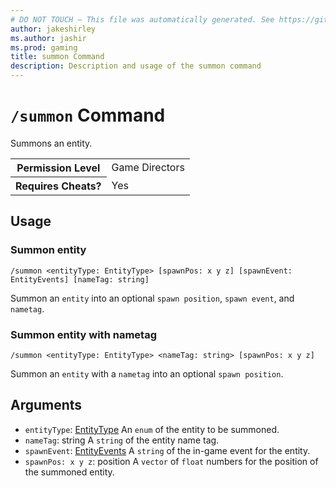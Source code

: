 ```yaml
---
# DO NOT TOUCH — This file was automatically generated. See https://github.com/mojang/minecraftapidocsgenerator to modify descriptions, examples, etc.
author: jakeshirley
ms.author: jashir
ms.prod: gaming
title: summon Command
description: Description and usage of the summon command
---
```

# `/summon` Command
Summons an entity.

<table>
  <tr>
    <th>Permission Level</th>
    <td>Game Directors</td>
  </tr>
  <tr>
    <th>Requires Cheats?</th>
    <td>Yes</td>
  </tr>
</table>

## Usage
### Summon entity
`/summon <entityType: EntityType> [spawnPos: x y z] [spawnEvent: EntityEvents] [nameTag: string]`

Summon an `entity` into an optional `spawn position`, `spawn event`, and `nametag`.

### Summon entity with nametag
`/summon <entityType: EntityType> <nameTag: string> [spawnPos: x y z]`

Summon an `entity` with a `nametag` into an optional `spawn position`.

## Arguments
- `entityType`: [EntityType](../enums/EntityType.md)
An `enum` of the entity to be summoned.
- `nameTag`: string
A `string` of the entity name tag.
- `spawnEvent`: [EntityEvents](../enums/EntityEvents.md)
A `string` of the in-game event for the entity.
- `spawnPos: x y z`: position
A `vector` of `float` numbers for the position of the summoned entity.
